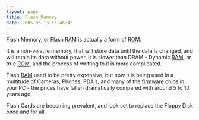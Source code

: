 ```yaml
---
layout: page
title: Flash Memory
date: 2005-03-13 13:46:42
---
```

<p>Flash Memory, or Flash <a href="/wiki/ram.html" title="Random Access Memory">RAM</a> is actually a form of <a href="/wiki/rom.html" title="Read Only Memory">ROM</a>.
</p>
<p>It is a non-volatile memory, that will store data until the data is changed, and will retain its data without power. It is slower than DRAM - Dynamic <a href="/wiki/ram.html" title="Random Access Memory">RAM</a>, or true <a href="/wiki/rom.html" title="Read Only Memory">ROM</a>, and the process of writting to it is more complicated.
</p>
<p>Flash <a href="/wiki/ram.html" title="Random Access Memory">RAM</a> used to be pretty expensive, but now it is being used in a multitude of Cameras, Phones, PDA's, and many of the <a href="/wiki/firmware.html" title="Software burned into a non volatile memory chip">firmware</a> chips in your PC - the prices have fallen dramatically compared with around 5 to 10 years ago.
</p>
<p>Flash Cards are becoming prevalent, and look set to replace the Floppy Disk once and for all.
</p>
